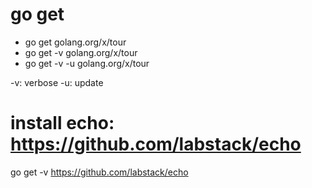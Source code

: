 # go get

- go get golang.org/x/tour
- go get -v golang.org/x/tour
- go get -v -u golang.org/x/tour

-v: verbose
-u: update

# install echo: https://github.com/labstack/echo
go get -v https://github.com/labstack/echo
